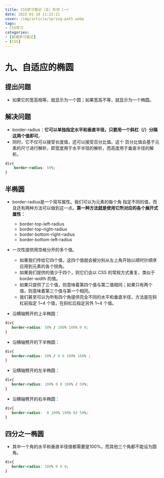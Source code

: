 ```yaml
---
title: CSS学习笔记（五）形状（一）
date: 2022-01-10 11:22:21
cover: /img/article/spring-path.webp
tags:
- CSS学习
categories:
- [前端学习笔记]
- [CSS]
---
```


# 九、自适应的椭圆

## 提出问题

* 如果它的宽高相等，就显示为一个圆；如果宽高不等，就显示为一个椭圆。

## 解决问题

* border-radius：**它可以单独指定水平和垂直半径，只要用一个斜杠（/）分隔这两个值即可**。
* 同时，它不仅可以接受长度值，还可以接受百分比值。这个
百分比值会基于元素的尺寸进行解析，即宽度用于水平半径的解析，而高度用于垂直半径的解析。

```css
div{
    border-radius: 50%;
}
```

## 半椭圆

* border-radius是一个简写属性。我们可以为元素的每个角
指定不同的值，而且还有两种方法可以做到这一点。**第一种方法就是使用它所对应的各个展开式属性：**
    * border-top-left-radius
    * border-top-right-radius
    * border-bottom-right-radius
    * border-bottom-left-radius

* 一次性提供用空格分开的多个值。
    * 如果我们传给它四个值，这四个值就会被分别从左上角开始以顺时针顺序应用到元素的各个拐角。
    * 如果我们提供的值少于四个，则它们会以 CSS 的常规方式重复，类似于 border-width 的值。
    * 如果只提供了三个值，则意味着第四个值与第二值相同；如果只有两个值，则意味着第三个值与第一个相同。
    * 我们甚至可以为所有四个角提供完全不同的水平和垂直半径，方法是在斜杠前指定 1~4 个值，在斜杠后指定另外 1~4 个值。

* 沿横轴劈开的上半椭圆：

```css
div{
   border-radius: 50% / 100% 100% 0 0; 
}
```

* 沿横轴劈开的下半椭圆：

```css
div{
   border-radius: 50% / 0 0 100% 100% ; 
}
```

* 沿横轴劈开的左半椭圆：

```css
div{
   border-radius: 100% 0 0 100% / 50%; 
}
```

* 沿横轴劈开的右半椭圆：

```css
div{
   border-radius:  0 100% 100% 0/ 50%; 
}
```

## 四分之一椭圆

* 其中一个角的水平和垂直半径值都需要是100%，而其他三个角都不能设为圆角。

```css
div{
   border-radius: 100% 0 0 0;
}
```